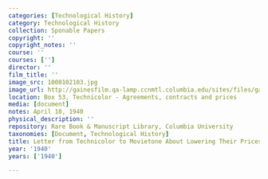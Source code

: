```yaml
---
categories: [Technological History]
category: Technological History
collection: Sponable Papers
copyright: ''
copyright_notes: ''
course: ''
courses: ['']
director: ''
film_title: ''
image_src: 1000102103.jpg
image_url: http://gainesfilm.qa-lamp.ccnmtl.columbia.edu/sites/files/gainesfilm/images/1000102103.jpg
location: Box 53, Technicolor - Agreements, contracts and prices
media: [document]
notes: April 18, 1940
physical_description: ''
repository: Rare Book & Manuscript Library, Columbia University
taxonomies: [Document, Technological History]
title: Letter from Technicolor to Movietone About Lowering Their Prices, p. 1
year: '1940'
years: ['1940']

---
```

